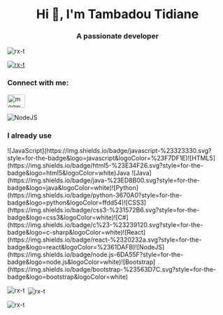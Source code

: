 <h1 align="center">Hi 👋, I'm Tambadou Tidiane</h1>
<h3 align="center">A passionate developer</h3>

<p align="left"> <img src="https://komarev.com/ghpvc/?username=rx-t&label=Profile%20views&color=0e75b6&style=flat" alt="rx-t" /> </p>

<p align="left"> <a href="https://github.com/ryo-ma/github-profile-trophy"><img src="https://github-profile-trophy.vercel.app/?username=rx-t" alt="rx-t" /></a> </p>

<h3 align="left">Connect with me:</h3>
<p align="left">
<a href="https://twitter.com/moowgli95" target="blank"><img align="center" src="https://raw.githubusercontent.com/rahuldkjain/github-profile-readme-generator/master/src/images/icons/Social/twitter.svg" alt="moowgli95" height="30" width="40" /></a>
</p>

![NodeJS](https://img.shields.io/badge/node.js-6DA55F?style=for-the-badge&logo=node.js&logoColor=white)
<h3 align="left">I already use</h3>
![JavaScript](https://img.shields.io/badge/javascript-%23323330.svg?style=for-the-badge&logo=javascript&logoColor=%23F7DF1E)![HTML5](https://img.shields.io/badge/html5-%23E34F26.svg?style=for-the-badge&logo=html5&logoColor=white)Java 	![Java](https://img.shields.io/badge/java-%23ED8B00.svg?style=for-the-badge&logo=java&logoColor=white)![Python](https://img.shields.io/badge/python-3670A0?style=for-the-badge&logo=python&logoColor=ffdd54)![CSS3](https://img.shields.io/badge/css3-%231572B6.svg?style=for-the-badge&logo=css3&logoColor=white)![C#](https://img.shields.io/badge/c%23-%23239120.svg?style=for-the-badge&logo=c-sharp&logoColor=white)![React](https://img.shields.io/badge/react-%2320232a.svg?style=for-the-badge&logo=react&logoColor=%2361DAFB)![NodeJS](https://img.shields.io/badge/node.js-6DA55F?style=for-the-badge&logo=node.js&logoColor=white)![Bootstrap](https://img.shields.io/badge/bootstrap-%23563D7C.svg?style=for-the-badge&logo=bootstrap&logoColor=white)


<p><img align="left" src="https://github-readme-stats.vercel.app/api/top-langs?username=rx-t&show_icons=true&locale=en&layout=compact" alt="rx-t" /></p>

<p>&nbsp;<img align="center" src="https://github-readme-stats.vercel.app/api?username=rx-t&show_icons=true&locale=en" alt="rx-t" /></p>

<p><img align="center" src="https://github-readme-streak-stats.herokuapp.com/?user=rx-t&" alt="rx-t" /></p>

